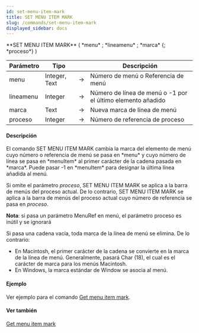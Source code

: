 ```yaml
---
id: set-menu-item-mark
title: SET MENU ITEM MARK
slug: /commands/set-menu-item-mark
displayed_sidebar: docs
---
```


<!--REF #_command_.SET MENU ITEM MARK.Syntax-->**SET MENU ITEM MARK** ( *menu* ; *lineamenu* ; *marca* {; *proceso*} )<!-- END REF-->
<!--REF #_command_.SET MENU ITEM MARK.Params-->
| Parámetro | Tipo |  | Descripción |
| --- | --- | --- | --- |
| menu | Integer, Text | &srarr; | Número de menú o Referencia de menú |
| lineamenu | Integer | &srarr; | Número de línea de menú o -1 por el último elemento añadido |
| marca | Text | &srarr; | Nueva marca de línea de menú |
| proceso | Integer | &srarr; | Número de referencia de proceso |

<!-- END REF-->

#### Descripción 

<!--REF #_command_.SET MENU ITEM MARK.Summary-->El comando SET MENU ITEM MARK cambia la marca del elemento de menú cuyo número o referencia de menú se pasa en *menu* y cuyo número de línea se pasa en *menuItem* al primer carácter de la cadena pasada en *marca*.<!-- END REF--> Puede pasar -1 en *menuItem* para designar la última línea añadida al menú.

Si omite el parámetro *proceso*, SET MENU ITEM MARK se aplica a la barra de menús del proceso actual. De lo contrario, SET MENU ITEM MARK se aplica a la barra de menús del proceso actual cuyo número de referencia se pasa en *proceso*. 

**Nota**: si pasa un parámetro MenuRef en menú, el parámetro proceso es inútil y se ignorará

Si pasa una cadena vacía, toda marca de la línea de menú se elimina. De lo contrario:

* En Macintosh, el primer carácter de la cadena se convierte en la marca de la línea de menú. Generalmente, pasará Char (18), el cual es el carácter de marca para los menús Macintosh.
* En Windows, la marca estándar de Window se asocia al menú.

#### Ejemplo 

Ver ejemplo para el comando [Get menu item mark](get-menu-item-mark.md "Get menu item mark").

#### Ver también 

[Get menu item mark](get-menu-item-mark.md)  